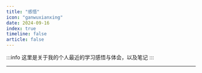```yaml
---
title: "感悟"
icon: "ganwuxianxing"
date: 2024-09-16
index: true
timeline: false
article: false
---
```


:::info
这里是关于我的个人最近的学习感悟与体会，以及笔记
:::

---
<Catalog />